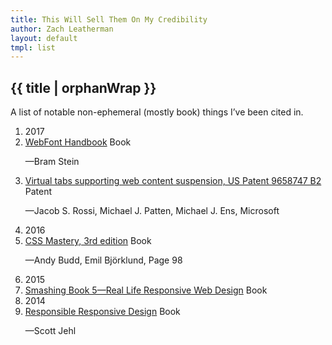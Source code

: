```yaml
---
title: This Will Sell Them On My Credibility
author: Zach Leatherman
layout: default
tmpl: list
---
```


<div class="maxwidth-list">
	<article>
		<h1 class="primary-title">{{ title | orphanWrap }}</h1>
		<p>A list of notable non-ephemeral (mostly book) things I’ve been cited in.</p>
		<ol class="posts">
			<li class="subhed">2017</li>
			<li><a href="https://abookapart.com/products/webfont-handbook" class="posts-link">WebFont Handbook</a> <span class="tags"><span class="tag">Book</span></span><p class="description">—Bram Stein</p></li>
			<li><a href="https://www.google.com/patents/US9658747" class="posts-link">Virtual tabs supporting web content suspension, US Patent 9658747 B2</a> <span class="tags"><span class="tag">Patent</span></span><p class="description">—Jacob S. Rossi, Michael J. Patten, Michael J. Ens, Microsoft</p></li>
			<li class="subhed">2016</li>
			<li><a href="http://www.apress.com/us/book/9781430258636" class="posts-link">CSS Mastery, 3rd edition</a> <span class="tags"><span class="tag">Book</span></span><p class="description">—Andy Budd, Emil Björklund, Page 98</p></li>
			<li class="subhed">2015</li>
			<li><a href="https://shop.smashingmagazine.com/products/smashing-book-5-real-life-responsive-web-design" class="posts-link">Smashing Book 5—Real Life Responsive Web Design</a> <span class="tags"><span class="tag">Book</span></span></li>
			<!-- <li><a href="https://www.google.com/patents/US20150095758">US Patent US20150095758 A1: Web content suspension compatibility and suspended web content lifetime</a> <span class="tags"><span class="tag">Patent</span></span><p class="description">—Jacob S. Rossi, Michael J. Patten, Michael J. Ens of Microsoft</p></li> -->
			<li class="subhed">2014</li>
			<li><a href="https://abookapart.com/products/responsible-responsive-design" class="posts-link">Responsible Responsive Design</a> <span class="tags"><span class="tag">Book</span></span><p class="description">—Scott Jehl</p></li>
		</ol>
	</article>
</div>
